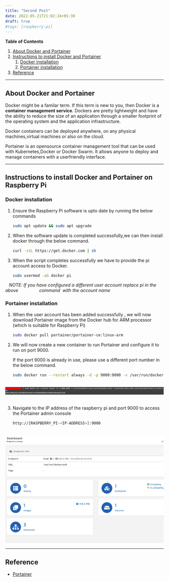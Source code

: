```yaml
---
title: "Second Post"
date: 2022-05-21T21:02:24+05:30
draft: true
#tags: [raspberry-pi]
---
```




**Table of Contents**

1. [About Docker and Portainer](#about-docker-and-portainer)
2. [Instructions to install Docker and Portainer](#instructions-to-install-docker-and-portainer-on-raspberry-pi)
   1. [Docker installation](#docker-installation)
   2. [Portainer installation](#portainer-installation)
3. [Reference](#reference)

****



## About Docker and Portainer

Docker might be a familar term. If this term is new to you, then Docker is a **container management service**. Dockers are pretty lightweight and have the ability to reduce the size of an application through a smaller footprint of the operating system and the application infrastructure.

Docker containers can be deployed anywhere, on any physical machines,virtual machines or also on the cloud.

Portainer is an opensource container management tool that can be used with Kubernetes,Docker or Docker Swarm. It allows anyone to deploy and manage containers with a userfriendly interface.

****



## Instructions to install Docker and Portainer on Raspberry Pi

### Docker installation

1. Ensure the Raspberry Pi software is upto date by running the below commands    
   
   ```bash
   sudo apt update && sudo apt upgrade
   ```

2. When the software update is completed successfully,we can then install docker through the below command.
   
   ```bash
   curl -sSL https://get.docker.com | sh
   ```

3. When the script completes successfully we have to provide the pi account access to Docker.
   
   ```bash
   sudo usermod -aG docker pi
   ```

   *NOTE:  If you have configured a different user account replace pi in the above                 command  with the account name*

### Portainer installation

1. When the user account has been added successfully , we will now download Portainer image from the Docker hub for ARM processor (which is suitable for Raspberry Pi)
   
   ```bash
   sudo docker pull portainer/portainer-ce:linux-arm
   ```

2. We will now create a new container to run Portainer and configure it to run on port 9000.
   
   If the port 9000 is already in use, please use a different port number in the below command.
   
   ```bash
   sudo docker run --restart always -d -p 9000:9000 -v /var/run/docker.sock:/var/run/docker.sock -v portainer_data:/data portainer/portainer-ce:linux-arm
   ```

        ![portainer-installation](images/2021/03/install-start-portainer.png)      

3. Navigate to the IP address of the raspberry pi and port 9000 to access the Portainer admin console
   
   ```bash
   http://[RASPBERRY_PI-<IP-ADDRESS>]:9000
   ```

        ![portainer-admin-console](images/2021/03/portainer-admin-console.png)

****



## Reference

- [Portainer](https://www.portainer.io/)

